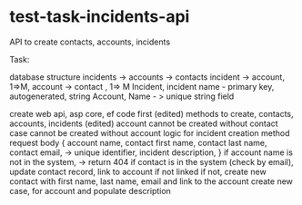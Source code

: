 # test-task-incidents-api
API to create contacts, accounts, incidents

Task:

database structure
incidents -> accounts -> contacts
incident -> account, 1=>M,
account -> contact , 1=> M
Incident,  incident name - primary key, autogenerated, string
Account, Name - > unique string field 

create web api, asp core, ef code first (edited) 
methods to create, contacts, accounts, incidents (edited) 
account cannot be created without contact
case cannot be created without account
logic for incident creation method
request body
{
account name,
contact first name,
contact last name,
contact email, -> unique identifier,
incident description,
}
if account name is not in the system, -> return 404
if contact is in the system (check by email), update contact record, link to account if not linked
if not, create new contact with first name, last name, email and link to the account
create new case, for account and populate description 

